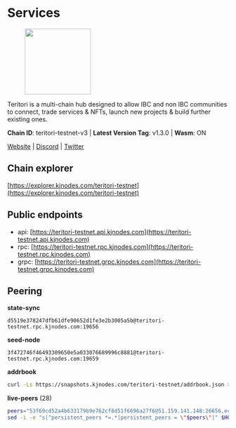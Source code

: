 # Services

<figure><img src="https://raw.githubusercontent.com/kj89/testnet_manuals/main/pingpub/logos/teritori.png" width="150" alt=""><figcaption></figcaption></figure>

Teritori is a multi-chain hub designed to allow IBC and non IBC communities  to connect, trade services & NFTs, launch new projects & build further existing ones.

**Chain ID**: teritori-testnet-v3 | **Latest Version Tag**: v1.3.0 | **Wasm**: ON

[Website](https://teritori.com) | [Discord](https://discord.gg/teritori) | [Twitter](https://twitter.com/TeritoriNetwork)


## Chain explorer
[https://explorer.kjnodes.com/teritori-testnet](https://explorer.kjnodes.com/teritori-testnet)

## Public endpoints

* api: [https://teritori-testnet.api.kjnodes.com](https://teritori-testnet.api.kjnodes.com)
* rpc: [https://teritori-testnet.rpc.kjnodes.com](https://teritori-testnet.rpc.kjnodes.com)
* grpc: [https://teritori-testnet.grpc.kjnodes.com](https://teritori-testnet.grpc.kjnodes.com)

## Peering

**state-sync**

```text
d5519e378247dfb61dfe90652d1fe3e2b3005a5b@teritori-testnet.rpc.kjnodes.com:19656
```

**seed-node**

```text
3f472746f46493309650e5a033076689996c8881@teritori-testnet.rpc.kjnodes.com:19659
```

**addrbook**
```bash
curl -Ls https://snapshots.kjnodes.com/teritori-testnet/addrbook.json > $HOME/.teritorid/config/addrbook.json
```

**live-peers** (28)
```bash
peers="53f69cd52a4b633179b9e762cf8d51f6696a27f6@51.159.141.148:26656,ec0c58dbfe67a12ea16951134e29a6566ac05add@185.217.125.98:26656,6a94690aa76f7ffbfa1ee93c50dddfb571f159b6@5.189.130.43:19656,d5519e378247dfb61dfe90652d1fe3e2b3005a5b@65.109.68.190:19656,ccc59b8a55f9c6e7a24bd693e2796f781ea3a670@65.108.227.133:27656,0e51ebd10636b48b69625677a5154b839ff3f557@65.108.43.116:56107,c89ecc57dc30addb7e9032684916725c25b2a6c5@162.55.103.44:26656,8ef4ef39a887861744717feacc350403387c4c56@65.109.38.54:21096,303666c503cd27161529692de701f5b2d3a2f043@65.109.23.114:15956,39a4dbd5a4199187bf4f6b30ac03156b3e3d7b29@65.21.139.170:20026,4ebfdac0d496be2407c02202e5ad6f226a11b37a@65.21.134.202:26736,69012ce642095e15f588ddb154327633bb2ecb9c@65.109.39.223:26656,ac94097daec8a32d4ed3f074f26f214cedfbb541@85.173.112.154:26656,d888e05bac5209df36bdeef3497c00c96367a04f@195.201.231.163:26656,31413c99357d0cfc48a46767ade171db2ea0205e@135.181.138.160:46656,3614bc766d73bebf6b73737b6690af60e7f0683e@65.108.206.118:46656,e1c50c477202e2f37643d044a6cde3c913f42230@65.108.71.92:54256,e78cee0e46927e483212e0313a35da6cc9151ed5@65.109.28.219:15956,e1b331c1f3cba509960c65d6c6bc9b49532bcbaa@65.109.85.170:27656,5ae1012f9b0f4672d8152de903d115dd2f1a3ee3@65.21.170.3:27656,6bc9f80a5123d62c23aadb7b5d68b740a794b0c6@207.180.194.156:36656,c56b132be41b247c9f8fa1f2addaca57f9946e29@75.119.159.159:44656,a97eb7a4f3d857f1ff82265d2905fc0762a6bfd4@135.125.5.31:54256,2c22cede085815a7ef2e9842ef0f6c9c694e9e4e@167.86.88.90:26656,7c6deaf1249610bf058f8f2127e0aa6241faa837@65.108.238.217:11054,625b814af9f535b91a92727138838fde0174faff@65.108.124.172:27656,0d19829b0dd1fc324cfde1f7bc15860c896b7ac1@65.108.121.240:27656,bf100c1b6b44a6e96ab5691f3023cec3c27747fd@144.126.142.78:46656"
sed -i -e "s|^persistent_peers *=.*|persistent_peers = \"$peers\"|" $HOME/.teritorid/config/config.toml
```
